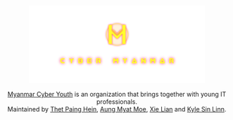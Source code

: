 <p align="center">
    <img src="https://github.com/cybermm/art/blob/master/cover/cybermm/transparent-1k.png" width="400" />
</p>

<p align="center">
  <a href="https://github.com/cybermm">Myanmar Cyber Youth</a> is an organization that brings together with young IT professionals.
  <br> 
  Maintained by <a href="https://github.com/pxakarit">Thet Paing Hein</a>, <a href="https://github.com/amm834">Aung Myat Moe</a>, <a href="https://github.com/prxilian">Xie Lian</a> and <a href="https://github.com/kylesinlynn">Kyle Sin Linn</a>.
</p>